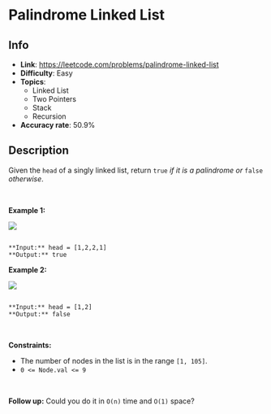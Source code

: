 # Palindrome Linked List

## Info  
- **Link**: https://leetcode.com/problems/palindrome-linked-list
- **Difficulty**: Easy  
- **Topics**:   
    - Linked List
    - Two Pointers
    - Stack
    - Recursion
- **Accuracy rate**: 50.9%  

## Description  
    
Given the `head` of a singly linked list, return `true` *if it is a* *palindrome* *or* `false` *otherwise*.


 


**Example 1:**


![](https://assets.leetcode.com/uploads/2021/03/03/pal1linked-list.jpg)

```

**Input:** head = [1,2,2,1]
**Output:** true

```

**Example 2:**


![](https://assets.leetcode.com/uploads/2021/03/03/pal2linked-list.jpg)

```

**Input:** head = [1,2]
**Output:** false

```

 


**Constraints:**


* The number of nodes in the list is in the range `[1, 105]`.
* `0 <= Node.val <= 9`


 


**Follow up:** Could you do it in `O(n)` time and `O(1)` space?  
    